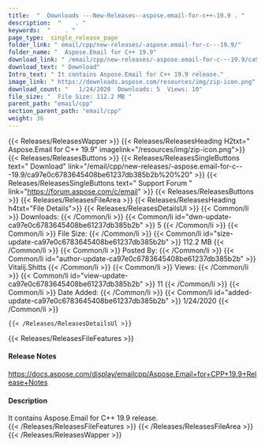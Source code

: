 ```yaml
---
title:  "  Downloads ---New-Releases--aspose.email-for-c++-19.9 . " 
description:  "    . " 
keywords:  "    . " 
page_type:  single_release_page
folder_link: " email/cpp/new-releases/-aspose.email-for-c---19.9/"
folder_name: "  Aspose.Email for C++ 19.9"
download_link: " /email/cpp/new-releases/-aspose.email-for-c---19.9/ca97e0c6783645408be61237db385b2b"
download_text: " Download"
Intro_text: " It contains Aspose.Email for C++ 19.9 release."
image_link: " https://downloads.aspose.com/resources/img/zip-icon.png"
download_count: "   1/24/2020  Downloads: 5  Views: 10"
file_size: "  File Size: 112.2 MB "
parent_path: "email/cpp"
section_parent_path: "email/cpp"
weight: 36 
---
```


{{< Releases/ReleasesWapper >}}
  {{< Releases/ReleasesHeading H2txt="  Aspose.Email for C++ 19.9" imagelink="/resources/img/zip-icon.png">}}
  {{< Releases/ReleasesButtons >}}
    {{< Releases/ReleasesSingleButtons text=" Download" link="/email/cpp/new-releases/-aspose.email-for-c---19.9/ca97e0c6783645408be61237db385b2b%20%20" >}}
    {{< Releases/ReleasesSingleButtons text=" Support Forum " link="https://forum.aspose.com/c/email" >}}
  {{< Releases/ReleasesButtons >}}
  {{< Releases/ReleasesFileArea >}}
    {{< Releases/ReleasesHeading h4txt="File Details">}}
    {{< Releases/ReleasesDetailsUl >}}
            {{< Common/li  >}} Downloads: {{< /Common/li >}} 
      {{< Common/li id="dwn-update-ca97e0c6783645408be61237db385b2b" >}} 5 {{< /Common/li >}} 
      {{< Common/li  >}} File Size: {{< /Common/li >}} 
      {{< Common/li id="size-update-ca97e0c6783645408be61237db385b2b" >}} 112.2 MB {{< /Common/li >}} 
      {{< Common/li  >}} Posted By: {{< /Common/li >}} 
      {{< Common/li id="author-update-ca97e0c6783645408be61237db385b2b" >}} Vitalij.Shitts {{< /Common/li >}} 
      {{< Common/li  >}} Views: {{< /Common/li >}} 
      {{< Common/li id="view-update-ca97e0c6783645408be61237db385b2b" >}} 11 {{< /Common/li >}} 
      {{< Common/li  >}} Date Added: {{< /Common/li >}} 
      {{< Common/li id="added-update-ca97e0c6783645408be61237db385b2b" >}} 1/24/2020 {{< /Common/li >}} 

    {{< /Releases/ReleasesDetailsUl >}}

  {{< Releases/ReleasesFileFeatures >}}
      <h4>Release Notes</h4><div><a href="https://docs.aspose.com/display/emailcpp/Aspose.Email+for+CPP+19.9+Release+Notes">https://docs.aspose.com/display/emailcpp/Aspose.Email+for+CPP+19.9+Release+Notes</a></div><h4>Description</h4><div class="HTMLDescription">It contains Aspose.Email for C++ 19.9 release.</div>
  {{< /Releases/ReleasesFileFeatures >}}
 {{< /Releases/ReleasesFileArea >}}
{{< /Releases/ReleasesWapper >}}


